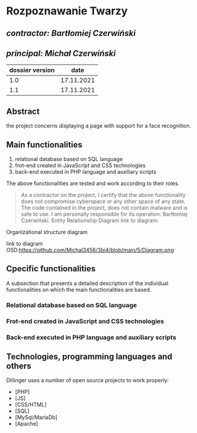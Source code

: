 # Rozpoznawanie Twarzy

## _contractor: Bartłomiej Czerwiński_
## _principal: Michał Czerwiński_


| dossier version | date |
| ------ | ------ |
| 1.0 | 17.11.2021 |
| 1.1 | 17.11.2021 |
## Abstract 
the project concerns displaying a page with support for a face recognition.

## Main functionalities
1. relational database based on SQL language
1. frot-end created in JavaScript and CSS technologies
1. back-end executed in PHP language and auxiliary scripts

The above functionalities are tested and work according to their roles.

> As a contractor on the project, I certify that the above functionality 
> does not compromise cyberspace or any other space of any state. 
> The code contained in the project, does not contain malware and is safe to use. 
> I am personally responsible for its operation: Bartłomiej Czerwiński.
  Entity Relationship Diagram
link to diagram:

Organizational structure diagram

link to diagram OSD:https://github.com/Michal3456/3bi4/blob/main/5/Diagram.png

## Cpecific functionalities

A subsection that presents a detailed description of the individual functionalities on which the main functionalities are based.

### Relational database based on SQL language

### Frot-end created in JavaScript and CSS technologies

### Back-end executed in PHP language and auxiliary scripts

## Technologies, programming languages and others

Dillinger uses a number of open source projects to work properly:

- [PHP]
- [JS]
- [CSS/HTML]
- [SQL]
- [MySql/MariaDb]
- [Apache]
